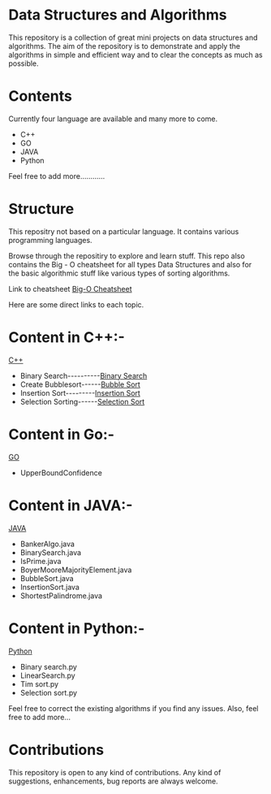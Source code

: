 # Data Structures and Algorithms 
This repository is a collection of great mini projects on data structures and algorithms. The aim of the repository is to demonstrate and apply the algorithms in simple and efficient way and to clear the concepts as much as possible.

# Contents
Currently four language are available and many more to come.
* C++
* GO
* JAVA
* Python

Feel free to add more............

# Structure
This repositry not based on a particular language. It contains various programming languages. 

Browse through the repositiry to explore and learn stuff. This repo also contains the Big - O cheatsheet for all types Data Structures and also for the basic algorithmic stuff like various types of sorting algorithms.

Link to cheatsheet [Big-O Cheatsheet](https://github.com/manjunani/Data-Structures-and-Algorithms/blob/master/big-%20o%20cheatsheet.png)

Here are some direct links to each topic.

# Content in C++:-
 [C++](https://github.com/prakhyatkarri/Data-Structures-and-Algorithms/tree/master/C%2B%2B)
  * Binary Search----------[Binary Search](https://github.com/prakhyatkarri/Data-Structures-and-Algorithms/tree/master/C%2B%2B/Binary%20search)
  * Create Bubblesort------[Bubble Sort](https://github.com/prakhyatkarri/Data-Structures-and-Algorithms/tree/master/C%2B%2B/Bubble%20sort)
  * Insertion Sort---------[Insertion Sort](https://github.com/prakhyatkarri/Data-Structures-and-Algorithms/tree/master/C%2B%2B/Insertion%20Sort)
  * Selection Sorting------[Selection Sort](https://github.com/prakhyatkarri/Data-Structures-and-Algorithms/tree/master/C%2B%2B/Selection%20Sort)
# Content in Go:-  
 [GO](https://github.com/prakhyatkarri/Data-Structures-and-Algorithms/tree/master/Go)
* UpperBoundConfidence 
# Content in JAVA:-
  [JAVA](https://github.com/prakhyatkarri/Data-Structures-and-Algorithms/tree/master/Java)
* BankerAlgo.java
* BinarySearch.java
* IsPrime.java
* BoyerMooreMajorityElement.java
* BubbleSort.java
* InsertionSort.java
* ShortestPalindrome.java
# Content in Python:-
 [Python](https://github.com/prakhyatkarri/Data-Structures-and-Algorithms/tree/master/Python)
* Binary search.py
* LinearSearch.py
* Tim sort.py
* Selection sort.py



Feel free to correct the existing algorithms if you find any issues. Also, feel free to add more...


# Contributions
This repository is open to any kind of contributions. Any kind of suggestions, enhancements, bug reports are always welcome. 

